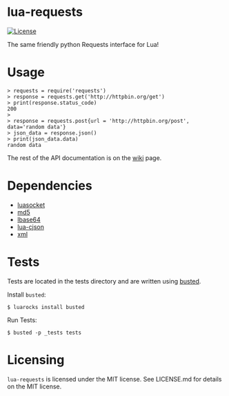 lua-requests
====
[![License](http://img.shields.io/badge/License-MIT-brightgreen.svg)](LICENSE)

The same friendly python Requests interface for Lua!



Usage
====

	> requests = require('requests')
	> response = requests.get('http://httpbin.org/get')
	> print(response.status_code)
	200
	>
	> response = requests.post{url = 'http://httpbin.org/post', data='random data'}
	> json_data = response.json()
	> print(json_data.data)
	random data

The rest of the API documentation is on the [wiki](http://github.com/JakobGreen/lua-requests/wiki) page.


Dependencies
====

- [luasocket](http://w3.impa.br/~diego/software/luasocket/ "LuaSocket homepage")
- [md5](https://github.com/kikito/md5.lua "md5 github")
- [lbase64](https://github.com/LuaDist/lbase64 "lbase64 github")
- [lua-cjson](http://www.kyne.com.au/~mark/software/lua-cjson.php)
- [xml](http://doc.lubyk.org/xml.html)

Tests
====

Tests are located in the tests directory and are written using [busted](http://olivinelabs.com/busted/ "Busted home page").

Install `busted`:

	$ luarocks install busted

Run Tests:

	$ busted -p _tests tests

Licensing
====

`lua-requests` is licensed under the MIT license. See LICENSE.md for details on the MIT license.
